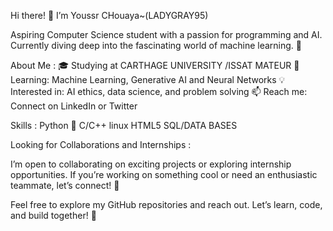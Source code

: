 Hi there! 👋 I’m Youssr CHouaya~(LADYGRAY95)

Aspiring Computer Science student with a passion for programming and AI. Currently diving deep into the fascinating world of machine learning. 🚀

About Me :
🎓 Studying at CARTHAGE UNIVERSITY /ISSAT MATEUR
🌱 Learning: Machine Learning, Generative AI and Neural Networks
💡 Interested in: AI ethics, data science, and problem solving
📫 Reach me: Connect on LinkedIn or Twitter

Skills :
Python 🐍
C/C++
linux
HTML5
SQL/DATA BASES

Looking for Collaborations and Internships :

I’m open to collaborating on exciting projects or exploring internship opportunities. If you’re working on something cool or need an enthusiastic teammate, let’s connect! 🤝


Feel free to explore my GitHub repositories and reach out. Let’s learn, code, and build together! 🌟


